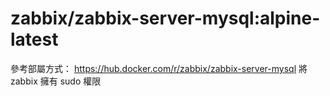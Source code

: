 # zabbix/zabbix-server-mysql:alpine-latest
參考部屬方式： https://hub.docker.com/r/zabbix/zabbix-server-mysql
將 zabbix 擁有 sudo 權限